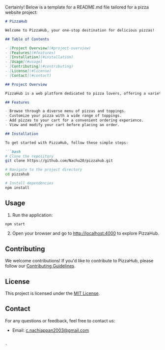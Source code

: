 Certainly! Below is a template for a README.md file tailored for a pizza website project:

```markdown
# PizzaHub

Welcome to PizzaHub, your one-stop destination for delicious pizzas!

## Table of Contents

- [Project Overview](#project-overview)
- [Features](#features)
- [Installation](#installation)
- [Usage](#usage)
- [Contributing](#contributing)
- [License](#license)
- [Contact](#contact)

## Project Overview

PizzaHub is a web platform dedicated to pizza lovers, offering a variety of mouth-watering pizzas with customizable toppings. Whether you're a fan of classic Margherita or adventurous with unique toppings, PizzaHub has something for everyone.

## Features

- Browse through a diverse menu of pizzas and toppings.
- Customize your pizza with a wide range of toppings.
- Add pizzas to your cart for a convenient ordering experience.
- View and modify your cart before placing an order.

## Installation

To get started with PizzaHub, follow these simple steps:

```bash
# Clone the repository
git clone https://github.com/Nachu20/pizzahub.git

# Navigate to the project directory
cd pizzahub

# Install dependencies
npm install
```

## Usage

1. Run the application:

```bash
npm start
```

2. Open your browser and go to [http://localhost:4000](http://localhost:4200) to explore PizzaHub.

## Contributing

We welcome contributions! If you'd like to contribute to PizzaHub, please follow our [Contributing Guidelines](CONTRIBUTING.md).

## License

This project is licensed under the [MIT License](LICENSE).

## Contact

For any questions or feedback, feel free to contact us:

- Email: c.nachiappan2003@gmail.com

```

.
